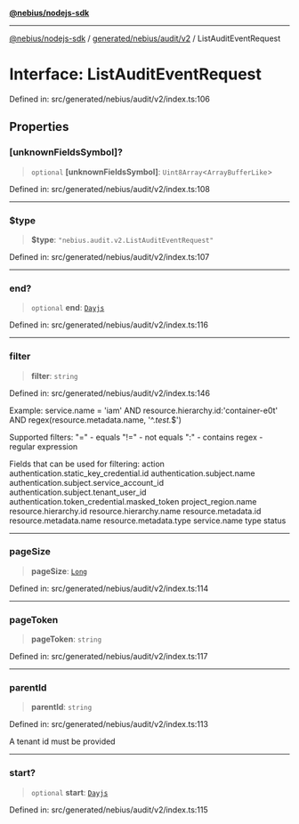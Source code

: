 [**@nebius/nodejs-sdk**](../../../../../README.md)

---

[@nebius/nodejs-sdk](../../../../../README.md) / [generated/nebius/audit/v2](../README.md) / ListAuditEventRequest

# Interface: ListAuditEventRequest

Defined in: src/generated/nebius/audit/v2/index.ts:106

## Properties

### \[unknownFieldsSymbol\]?

> `optional` **\[unknownFieldsSymbol\]**: `Uint8Array`\<`ArrayBufferLike`\>

Defined in: src/generated/nebius/audit/v2/index.ts:108

---

### $type

> **$type**: `"nebius.audit.v2.ListAuditEventRequest"`

Defined in: src/generated/nebius/audit/v2/index.ts:107

---

### end?

> `optional` **end**: [`Dayjs`](../../../../../runtime/protos/core/dayjs/classes/Dayjs.md)

Defined in: src/generated/nebius/audit/v2/index.ts:116

---

### filter

> **filter**: `string`

Defined in: src/generated/nebius/audit/v2/index.ts:146

Example:
service.name = 'iam' AND resource.hierarchy.id:'container-e0t' AND regex(resource.metadata.name, '^._test._$')

Supported filters:
"=" - equals
"!=" - not equals
":" - contains
regex - regular expression

Fields that can be used for filtering:
action
authentication.static_key_credential.id
authentication.subject.name
authentication.subject.service_account_id
authentication.subject.tenant_user_id
authentication.token_credential.masked_token
project_region.name
resource.hierarchy.id
resource.hierarchy.name
resource.metadata.id
resource.metadata.name
resource.metadata.type
service.name
type
status

---

### pageSize

> **pageSize**: [`Long`](../../../../../runtime/protos/core/classes/Long.md)

Defined in: src/generated/nebius/audit/v2/index.ts:114

---

### pageToken

> **pageToken**: `string`

Defined in: src/generated/nebius/audit/v2/index.ts:117

---

### parentId

> **parentId**: `string`

Defined in: src/generated/nebius/audit/v2/index.ts:113

A tenant id must be provided

---

### start?

> `optional` **start**: [`Dayjs`](../../../../../runtime/protos/core/dayjs/classes/Dayjs.md)

Defined in: src/generated/nebius/audit/v2/index.ts:115

